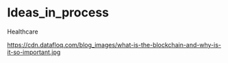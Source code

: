 # Ideas_in_process


Healthcare

https://cdn.datafloq.com/blog_images/what-is-the-blockchain-and-why-is-it-so-important.jpg

